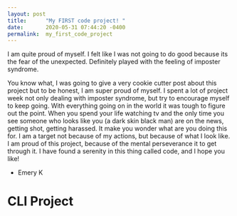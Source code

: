 ```yaml
---
layout: post
title:      "My FIRST code project! "
date:       2020-05-31 07:44:20 -0400
permalink:  my_first_code_project
---
```




I am quite proud of myself. I felt like I was not going to do good because its the fear of the unexpected. Definitely played with the feeling of imposter syndrome. 

You know what, I was going to give a very cookie cutter post about this project but to be honest, I am super proud of myself. I spent a lot of project week not only dealing with imposter syndrome, but try to encourage myself to keep going. With everything going on in the world it was tough to figure out the point. When you spend your life watching tv and the only time you see someone who looks like you (a dark skin black man) are on the news, getting shot, getting harassed. It make you wonder what are you doing this for. I am a target not because of my actions, but because of what I look like. I am proud of this project, because of the mental perseverance it to get through it. I have found a serenity in this thing called code, and I hope you like!

- Emery K

# CLI Project 
